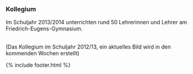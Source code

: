 ---
---

### Kollegium

Im Schuljahr 2013/2014 unterrichten rund 50 Lehrerinnen und Lehrer am Friedrich-Eugens-Gymnasium.

<script>
  createimage('Portrait-Kollegium-1', 'Kollegium 2012/2013');
</script>
<br />
(Das Kollegium im Schuljahr 2012/13, ein aktuelles Bild wird in den kommenden Wochen erstellt)

{% include footer.html %}
